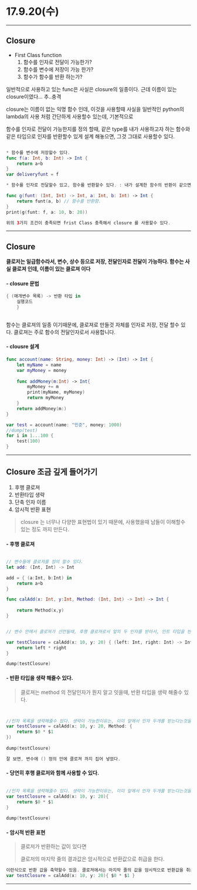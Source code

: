 # 17.9.20(수)

---


## Closure 

- First Class function
	1. 함수를 인자로 전달이 가능한가?
	2. 함수를 변수에 저장이 가능 한가?
	3. 함수가 함수를 반환 하는가?


일반적으로 사용하고 있는 func은 사실은 closure의 일종이다. 근데 이름이 있는 closure이였다... 추..충격 <br>

closure는 이름이 없는 익명 함수 인데, 이것을 사용할때 사실을 일반적인 python의 lambda의 사용 처럼 간단하게 사용할수 있는데, 기본적으로 <br>

함수를 인자로 전달이 가능한지를 정의 할때, 같은 type를 내가 사용하고자 하는 함수와 같은 타입으로 인자를 반환할수 있게 설계 해놓으면, 그것 그대로 사용할수 있다. <br>

```swift

* 함수를 변수에 저장할수 있다.
func f(a: Int, b: Int) -> Int {
    return a+b
}
var deliveryfunt = f

* 함수를 인자로 전달할수 있고, 함수를 반환할수 있다. : 내가 설계한 함수의 반환이 같으면 인자로 전달이가능함.

func g(funt: (Int, Int) -> Int, a: Int, b: Int) -> Int {
    return funt(a, b) // 함수를 반환함.
}
print(g(funt: f, a: 10, b: 20))

위의 3가지 조건이 충족되면 frist Class 충족해서 closure 를 사용할수 있다. 
```
---

## Closure

**클로저는 일급함수라서, 변수, 상수 등으로 저장, 전달인자로 전달이 가능하다. 함수는 사실 클로져 인데, 이름이 있는 클로져 이다**

#### - closure 문법

```swift
{ (매개변수 목록) -> 반환 타입 in 
	실행코드
	}
	
```

함수는 클로져의 일종 이기때문에, 클로져로 만들것 자체를 인자로 저장, 전달 할수 있다. 클로져는 주로 함수의 전달인자로서 사용합니다. 

#### - clousre 설계

```swift
func account(name: String, money: Int) -> (Int) -> Int {
    let myName = name
    var myMoney = money
    
    func addMoney(m:Int) -> Int{
        myMoney += m
        print(myName, myMoney)
        return myMoney
    }
    return addMoney(m:)    
}

var test = account(name: "민준", money: 1000)
//dump(test)
for i in 1...100 {
    test(100)
}
```

---

## Closure 조금 깊게 들어가기

1. 후행 클로져
2. 반환타입 생략
3. 단축 인자 이름
4. 암시적 반환 표현 

> closure 는 너무나 다양한 표현법이 있기 때문에, 사용했을때 남들이 이해할수 있는 정도 까지 만든다. 

#### - 후행 클로져

```swift

// 변수들에 클로져를 정의 할수 있다.
let add: (Int, Int) -> Int

add = { (a:Int, b:Int) in
    return a+b
}

func calAdd(x: Int, y:Int, Method: (Int, Int) -> Int) -> Int {
    
    return Method(x,y)
}


// 변수 안에서 클로져가 선언될때, 후행 클로져로서 앞의 두 인자를 받아서, 인트 타입을 반환 한다는 의미로서 정의 해줄수 있다.

var testClosure = calAdd(x: 10, y: 20) { (left: Int, right: Int) -> Int in
    return left * right
}

dump(testClosure)

```

####  - 반환 타입을 생략 해줄수 있다.

> 클로져는 method 의 전달인자가 뭔지 알고 잇을때, 반환 타입을 생략 해줄수 있다. 
> 

```swift


//인자 목록을 생략해줄수 있다. 생략이 가능한이유는, 이미 앞에서 인자 두개를 받는다는것을 알고 있기 때문이다..!
var testClosure = calAdd(x: 10, y: 20, Method: {
    return $0 * $1
})
    
dump(testClosure)

잘 보면, 변수에 () 정의 안에 클로져 까지 집어 넣었다.
```

#### - 당연히 후행 클로저와 함께 사용할 수 있다.

```swift

//인자 목록을 생략해줄수 있다. 생략이 가능한이유는, 이미 앞에서 인자 두개를 받는다는것을 알고 있기 때문이다..!
var testClosure = calAdd(x: 10, y: 20){
    return $0 * $1
}
    
dump(testClosure)

```

#### - 암시적 반환 표현

> 클로저가 반환하는 값이 있다면 
> 
> 클로저의 마지막 줄의 결과값은 암시적으로 반환값으로 취급을 한다.

```swift
이런식으로 반환 값을 축약할수 있음. 클로져에서는 마지막 줄의 값을 암시적으로 반환값을 취급을 한다..!!
var testClosure = calAdd(x: 10, y: 20){ $0 * $1 }
```

---

